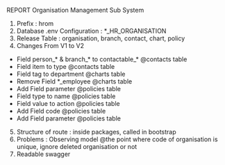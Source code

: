 REPORT Organisation Management Sub System 
1. Prefix : hrom
2. Database .env Configuration : *_HR_ORGANISATION
3. Release Table : organisation, branch, contact, chart, policy
4. Changes From V1 to V2
- Field person_* & branch_* to contactable_* @contacts table
- Field item to type @contacts table
- Field tag to department @charts table
- Remove Field *_employee @charts table
- Add Field parameter @policies table
- Field type to name @policies table
- Field value to action @policies table
- Add Field code @policies table
- Add Field parameter @policies table
5. Structure of route : inside packages, called in bootstrap
6. Problems : Observing model @the point where code of organisation is unique, ignore deleted organisation or not
7. Readable swagger
